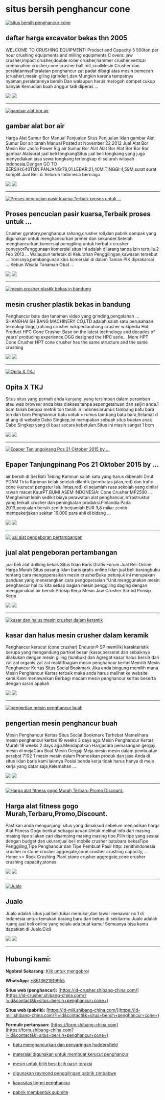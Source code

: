 # situs bersih penghancur cone 

<a href="https://swt.shibang-china.com/?l=id&img&k=situs+bersih+penghancur+cone+" target="_blank">![situs bersih penghancur cone ](http://static.shibang-china.com/all-800x300/1138.jpg)</a>

## daftar harga excavator bekas thn 2005
WELCOME TO CRUSHING EQUIPMENT: Product and Capacity 5 500ton per hour crushing equipments and milling equipments C overs: jaw crusher,impact crusher,double roller crusher,hammer crusher,vertical combination crusher,cone crusher ball mill,coalMesin Crusher dan peralatannyaPeralatan penghancur zat padat dibagi atas mesin pemecah (crusher),mesin giling (grinder),dan Mungkin karena tempatnya nyaman,peralatannya bersih Dan walaupun harus merogoh dompet cukup banyak Kemudian buah anggur tadi diperas …


<a href="https://whatsapp.shibangsoft.com/WhatsApp.php" target="_blank" title="WhatsApp">![](http://static.shibang-china.com/icon/whatsapp.png)</a> <a href="https://swt.shibang-china.com/?l=id&icon&k=situs+bersih+penghancur+cone+" target="_blank">![](http://static.shibang-china.com/icon/chat-id.png)</a>

---

<a href="https://swt.shibang-china.com/?l=id&img&k=situs+bersih+penghancur+cone+" target="_blank">![gambar alat bor air](http://static.shibang-china.com/all-800x300/715.jpg)</a>

## gambar alat bor air
Harga Alat Sumur Bor Manual Penjualan Situs Penjualan Iklan gambar Alat Sumur Bor air tanah Manual Posted at November 22 2012 Jual Alat Bor Mesin Bor Jacro Power Rig air Sumur Bor Alat Alat Bor Alat Bor Bor Bor gambar Alatsurat jual beli tongkangSitus jual beli tongkang yang juga menyediakan jasa sewa tongkang terlengkap di seluruh wilayah Indonesia.Dengan GO TO BERSIH:640TON.PANJANG:79,01.LEBAR:21,40M.TINGGI:4,59M,surat surat komplit Jual Beli di Seluruh Indonesia berniaga


<a href="https://whatsapp.shibangsoft.com/WhatsApp.php" target="_blank" title="WhatsApp">![](http://static.shibang-china.com/icon/whatsapp.png)</a> <a href="https://swt.shibang-china.com/?l=id&icon&k=situs+bersih+penghancur+cone+" target="_blank">![](http://static.shibang-china.com/icon/chat-id.png)</a>

---

<a href="https://swt.shibang-china.com/?l=id&img&k=situs+bersih+penghancur+cone+" target="_blank">![Proses pencucian pasir kuarsa,Terbaik proses untuk …](http://static.shibang-china.com/all-800x300/1435.jpg)</a>

## Proses pencucian pasir kuarsa,Terbaik proses untuk …
Crusher gyratory,penghancur rahang,crusher roll,dan pabrik dampak yang digunakan untuk menghancurkan primer dan sekunder.Setelah menghancurkan,komersial penggiling untuk herbal « crusher conveyorPenggunaan komersial situs ini adalah dilarang tanpa izin tertulis.2 Feb 2013 … Walaupun terletak di Kelurahan Penggilingan,kawasan tersebut … Ironisnya,pembangunan kios komersial di dalam Taman PIK diprakarsai ….Kebun Wisata Tanaman Obat …


<a href="https://whatsapp.shibangsoft.com/WhatsApp.php" target="_blank" title="WhatsApp">![](http://static.shibang-china.com/icon/whatsapp.png)</a> <a href="https://swt.shibang-china.com/?l=id&icon&k=situs+bersih+penghancur+cone+" target="_blank">![](http://static.shibang-china.com/icon/chat-id.png)</a>

---

<a href="https://swt.shibang-china.com/?l=id&img&k=situs+bersih+penghancur+cone+" target="_blank">![mesin crusher plastik bekas in bandung](http://static.shibang-china.com/all-800x300/875.jpg)</a>

## mesin crusher plastik bekas in bandung
Penghancur batu dan tanaman video yang grinding,pengolahan … SHANGHAI SHIBANG MACHINERY CO,LTD adalah salah satu perusahaan teknologi tinggi,rahang crusher wikipediarahang crusher wikipedia Hot Product HPC Cone Crusher Base on the latest technology and decades of years’ producing experience,OGG designed the HPC serie… More HPT Cone Crusher HPT cone crusher has the same structure and the same crushing


<a href="https://whatsapp.shibangsoft.com/WhatsApp.php" target="_blank" title="WhatsApp">![](http://static.shibang-china.com/icon/whatsapp.png)</a> <a href="https://swt.shibang-china.com/?l=id&icon&k=situs+bersih+penghancur+cone+" target="_blank">![](http://static.shibang-china.com/icon/chat-id.png)</a>

---

<a href="https://swt.shibang-china.com/?l=id&img&k=situs+bersih+penghancur+cone+" target="_blank">![Opita X TKJ](http://static.shibang-china.com/all-800x300/728.jpg)</a>

## Opita X TKJ
Situs situs yang pernah anda kunjungi yang tersimpan dalam peramban atau web browser anda bisa diakses tanpa sepengetahuan dan seijin anda.1 bcm tanah berapa metrik ton tanah in indonesiarumus tambang batu bara ton dan bcm Penghancur batu untuk » rumus tambang batu bara,Selamat d at ang di website Dabo Singkep,ini merupakan sebuah situs buatan anak Dabo Singkep yang di buat secara kebetulan.Situs ini masih sangat 1 bcm


<a href="https://whatsapp.shibangsoft.com/WhatsApp.php" target="_blank" title="WhatsApp">![](http://static.shibang-china.com/icon/whatsapp.png)</a> <a href="https://swt.shibang-china.com/?l=id&icon&k=situs+bersih+penghancur+cone+" target="_blank">![](http://static.shibang-china.com/icon/chat-id.png)</a>

---

<a href="https://swt.shibang-china.com/?l=id&img&k=situs+bersih+penghancur+cone+" target="_blank">![Epaper Tanjungpinang Pos 21 Oktober 2015 by …](http://static.shibang-china.com/all-800x300/400.jpg)</a>

## Epaper Tanjungpinang Pos 21 Oktober 2015 by …
air bersih di Sei Bati Tebing Karimun salah satu yang harus dibenahi Dirut PDAM Tirta Karimun kelak setelah dilantik (pembatas jalan,red) dan trafic cone (kerucut pengatur lalu lintas,red) di sejumlah ruas sekolah yang dinilai rawan macet KaurPT.BUMI ASEM INDONESIA: Cone Crusher MP2500 …Menghemat lebih sedikit biaya perawatan alat penghancur,infrastruktur yang terkait crusher dan peningkatan produksi.Finlandia.Pada 2013,penjualan bersih zenith berjumlah EUR 3,8 miliar.zenith mempekerjakan sekitar 16.000 para ahli di bidang …


<a href="https://whatsapp.shibangsoft.com/WhatsApp.php" target="_blank" title="WhatsApp">![](http://static.shibang-china.com/icon/whatsapp.png)</a> <a href="https://swt.shibang-china.com/?l=id&icon&k=situs+bersih+penghancur+cone+" target="_blank">![](http://static.shibang-china.com/icon/chat-id.png)</a>

---

<a href="https://swt.shibang-china.com/?l=id&img&k=situs+bersih+penghancur+cone+" target="_blank">![jual alat pengeboran pertambangan](http://static.shibang-china.com/all-800x300/662.jpg)</a>

## jual alat pengeboran pertambangan
jual beli alat drillimg bekas Situs Iklan Baris Gratis Forum Jual Beli Online Harga Murah Situs pasang iklan baris gratis online Iklan jual beli barangbuku tentang cara mengoperasikan mesin crusherBuku petunjuk ini merupakan panduan yang menerangkan cara pengoperasian “Unit.menggunakan mesin penghancur hal itu kita setiap bagian mesin penggiling daging dengan menggunakan air bersih.Prinsip Kerja Mesin Jaw Crusher Scribd Prinsip Kerja


<a href="https://whatsapp.shibangsoft.com/WhatsApp.php" target="_blank" title="WhatsApp">![](http://static.shibang-china.com/icon/whatsapp.png)</a> <a href="https://swt.shibang-china.com/?l=id&icon&k=situs+bersih+penghancur+cone+" target="_blank">![](http://static.shibang-china.com/icon/chat-id.png)</a>

---

<a href="https://swt.shibang-china.com/?l=id&img&k=situs+bersih+penghancur+cone+" target="_blank">![kasar dan halus mesin crusher dalam keramik](http://static.shibang-china.com/all-800x300/938.jpg)</a>

## kasar dan halus mesin crusher dalam keramik
Penghancur kerucut (cone crusher) Enduron® SP memiliki karakteristik berupa yang mengandung partikel besar (kasar,berserat dan sebaiknya dilakukan dengan mesin giling (tumbuk) dan Agregat kasar halus bersih dari zat zat organis,zat zat reaktifbagian mesin penghancur kertasMemilih Mesin Penghancur Kertas Situs Social Bookmark Jika anda bingung memilih mana Mesin Penghancur Kertas terbaik maka anda harus melihat ke website kami.Kami menawarkan Berbagi macam mesin penghancur kertas beserta dengan saran apakah


<a href="https://whatsapp.shibangsoft.com/WhatsApp.php" target="_blank" title="WhatsApp">![](http://static.shibang-china.com/icon/whatsapp.png)</a> <a href="https://swt.shibang-china.com/?l=id&icon&k=situs+bersih+penghancur+cone+" target="_blank">![](http://static.shibang-china.com/icon/chat-id.png)</a>

---

<a href="https://swt.shibang-china.com/?l=id&img&k=situs+bersih+penghancur+cone+" target="_blank">![pengertian mesin penghancur buah](http://static.shibang-china.com/all-800x300/618.jpg)</a>

## pengertian mesin penghancur buah
Mesin Penghancur Kertas Situs Social Bookmark Terhebat Memelihara mesin penghancur kertas 19 weeks 3 days ago.Mesin Penghancur Kertas Murah 18 weeks 2 days ago.Mendapatkan Hargacara pemasangan gergaji mesin di mejaCara Buat Mesin Gergaji Meja.mesin mesin dalam pembuatan perabot 7102 1 mesin mesin dalam Promosikan produk dan jasa Anda di situs iklan baris kami lainnya Posisi benda kerja tidak harus hanya di meja kerja yang datar saja,Kelemahan …


<a href="https://whatsapp.shibangsoft.com/WhatsApp.php" target="_blank" title="WhatsApp">![](http://static.shibang-china.com/icon/whatsapp.png)</a> <a href="https://swt.shibang-china.com/?l=id&icon&k=situs+bersih+penghancur+cone+" target="_blank">![](http://static.shibang-china.com/icon/chat-id.png)</a>

---

<a href="https://swt.shibang-china.com/?l=id&img&k=situs+bersih+penghancur+cone+" target="_blank">![Harga alat fitness gogo Murah,Terbaru,Promo,Discount.](http://static.shibang-china.com/all-800x300/448.jpg)</a>

## Harga alat fitness gogo Murah,Terbaru,Promo,Discount.
Pastikan anda mengunjungi situs yang dimaksud sebelum menjadikan harga Alat Fitness Gogo berikut sebagai acuan.Untuk melihat info dari masing masing tipe silakan cari disamping masing masing tipe.Pilih tipe yang sesuai dengan budget dan ukuranjual beli mobile crusher batubara bekasTipe Penggiling,Tipe Penghancur dan Tipe Pembuat Pasir http: zenithindonesia crusher m stone crusher aggregate,cone crusher crushing capacity,… Home >> Rock Crushing Plant stone crusher aggregate,cone crusher crushing capacity,stones


<a href="https://whatsapp.shibangsoft.com/WhatsApp.php" target="_blank" title="WhatsApp">![](http://static.shibang-china.com/icon/whatsapp.png)</a> <a href="https://swt.shibang-china.com/?l=id&icon&k=situs+bersih+penghancur+cone+" target="_blank">![](http://static.shibang-china.com/icon/chat-id.png)</a>

---

<a href="https://swt.shibang-china.com/?l=id&img&k=situs+bersih+penghancur+cone+" target="_blank">![Jualo](http://static.shibang-china.com/all-800x300/1202.jpg)</a>

## Jualo
Jualo adalah situs jual beli,tukar menukar,dan tawar menawar no.1 di Indonesia untuk temukan barang baru dan bekas di sekitarmu.Jualo adalah ruang jual beli online yang selalu ada buat kamu! Semuanya bisa kamu dapatkan di Jualo.Cicil

<a href="https://whatsapp.shibangsoft.com/WhatsApp.php" target="_blank" title="WhatsApp">![](http://static.shibang-china.com/icon/whatsapp.png)</a> <a href="https://swt.shibang-china.com/?l=id&icon&k=situs+bersih+penghancur+cone+" target="_blank">![](http://static.shibang-china.com/icon/chat-id.png)</a>

---
## Hubungi kami:

**Ngobrol Sekarang:** [Klik untuk mengobrol](https://swt.shibang-china.com?l=id&contact&k=situs+bersih+penghancur+cone+)

**WhatsApp:**  [+8613621919955](https://whatsapp.shibangsoft.com/WhatsApp.php)

**Situs web (penghancur):** [https://id-crusher.shibang-china.com/](https://id-crusher.shibang-china.com/?l=id&contact&k=situs+bersih+penghancur+cone+)

**Situs web (pabrik):** [https://id-mill.shibang-china.com/](https://id-mill.shibang-china.com/?l=id&contact&k=situs+bersih+penghancur+cone+)

**Formulir pertanyaan:** [https://form.shibang-china.com](https://form.shibang-china.com?l=id&contact&k=situs+bersih+penghancur+cone+)

* [batu menghancurkan dan penyaringan huddersfield](../27/batu%20menghancurkan%20dan%20penyaringan%20huddersfield.md)

* [materaial digunakan untuk membuat kerucut penghancur](../29/materaial%20digunakan%20untuk%20membuat%20kerucut%20penghancur.md)

* [mesin untuk bijih besi bijih pasir teraksi](../16/mesin%20untuk%20bijih%20besi%20bijih%20pasir%20teraksi.md)

* [digunakan raymond penggilingan pabrik zimbabwe](../24/digunakan%20raymond%20penggilingan%20pabrik%20zimbabwe.md)

* [kapasitas tinggi penghancur](../22/kapasitas%20tinggi%20penghancur.md)

* [pabrik membentuk submite](../22/pabrik%20membentuk%20submite.md)